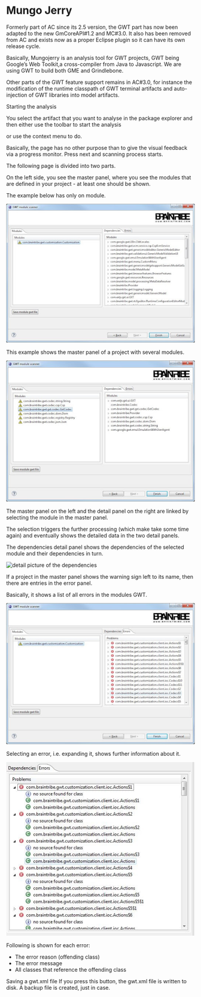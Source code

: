 # Mungo Jerry

Formerly part of AC since its 2.5 version, the GWT part has now been adapted to the new GmCoreAPI#1.2 and MC#3.0. It also has been removed from AC and exists now as a proper Eclipse plugin so it can have its own release cycle.

Basically, Mungojerry is an analysis tool for GWT projects, GWT being Google’s Web Toolkit,a cross-compiler from Java to Javascript. We are using GWT to build both GME and Grindlebone. 

Other parts of the GWT feature support remains in AC#3.0, for instance the modification of the runtime classpath of GWT terminal artifacts and auto-injection of GWT libraries into model artifacts.

Starting the analysis

You select the artifact that you want to analyse in the package explorer and then either use the toolbar to start the analysis 



or use the context menu to do.




Basically, the page has no other purpose than to give the visual feedback via a progress monitor. Press next and scanning process starts. 

The following page is divided into two parts. 

On the left side, you see the master panel, where you see the modules that are defined in your project - at least one should be shown.

The example below has only on module. 

![picture of a single module](scanner.dependencies.single.module.jpg "single module extraction")


This example shows the master panel of a project with several modules. 

![picture of multiple modules](scanner.dependencies.multiple.module.jpg "multiple module extraction")

The master panel on the left and the detail panel on the right are linked by selecting the module in the master panel. 

The selection triggers the further processing (which make take some time again) and eventually shows the detailed data in the two detail panels.

The dependencies detail panel shows the dependencies of the selected module and their dependencies in turn. 

![detail picture of the dependencies ](scanner.dependencies.details.module.jpg "dependency details")

If a project in the master panel shows the warning sign left to its name, then there are entries in the error panel. 

Basically, it shows a list of all errors in the modules GWT. 

![picture of reported errors](scanner.errors.jpg "reported errors")

Selecting an error, i.e. expanding it, shows further information about it. 

![picture of detailed errors](scanner.errors.detailed.jpg "details of reported errors")

Following is shown for each error:

- The error reason (offending class)
- The error message
- All classes that reference the offending class

Saving a gwt.xml file
	If you press this button, the gwt.xml file is written to disk. A backup file is created, just in case. 

